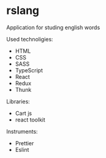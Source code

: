 # rslang

Application for studing english words

Used technoligies: 

- HTML
- CSS
- SASS
- TypeScript
- React
- Redux
- Thunk

Libraries:

- Cart js
- react toolkit

Instruments:

- Prettier
- Eslint
